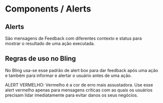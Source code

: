 # Components / Alerts

## Alerts

São mensagens de Feedback com diferentes contexto e status para mostrar o resultado de uma ação executada.

[](_media/live-examples/alerts.html ':include :type=iframe width=100% height=644px')
## Regras de uso no Bling

No Bling usa-se esse padrão de alert box para dar feedback após uma ação e também para informar e alertar o usuário antes de uma ação.

ALERT VERMELHO: Vermelho é a cor de erro mais assustadora. Use esse alert vermelho apenas para mensagens críticas com as quais os usuários precisam lidar imediatamente para evitar danos os seus negócios.

